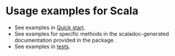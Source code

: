 # Usage examples for Scala

* See examples in [Quick start](spark-quickstart-scala.md).
* See examples for specific methods in the scaladoc-generated documentation provided in the package.
* See examples in [tests](https://github.com/catboost/catboost/tree/master/catboost/spark/catboost4j-spark/core/src/test/scala/ai/catboost/spark).
